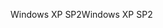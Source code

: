 <span data-ttu-id="7f86f-101">Windows XP SP2</span><span class="sxs-lookup"><span data-stu-id="7f86f-101">Windows XP SP2</span></span>